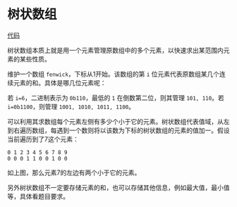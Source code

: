 # 树状数组

[代码](fenwick.go)

树状数组本质上就是用一个元素管理原数组中的多个元素，以快速求出某范围内元素的某些性质。

维护一个数组 `fenwick`，下标从1开始。该数组的第 `i` 位元素代表原数组某几个连续元素的和。具体是哪几位元素呢：

若 `i=6`，二进制表示为 `0b110`，最低的 `1` 在倒数第二位，则其管理 `101, 110`。若 `i=0b1100`，则管理 `1001, 1010, 1011, 1100`。

可以利用其求数组每个元素左侧有多少个小于它的元素。树状数组代表值域，从左到右遍历数组，每遇到一个数则将以该数为下标的树状数组的元素的值加一。假设当前遍历到了7这个元素：

```
0 1 2 3 4 5 6 7 8 9
0 0 0 1 1 0 0 1 0 0
```

如上图，那么元素7的左边有两个小于它的元素。

另外树状数组不一定要存储元素的和，也可以存储其他信息，例如最大值，最小值等，具体看题目要求。